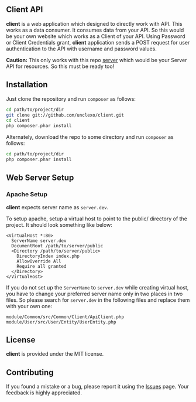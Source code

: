 Client API
----------
**client** is a web application which designed to directly work with API. This works as a data consumer. It consumes data from your API. So this would be your own website which works as a Client of your API. Using Password or Client Credentials grant, **client** application sends a POST request for user authentication to the API with username and password values. 

**Caution:** This only works with this repo <a href="https://github.com/unclexo/server">server</a> which would be your Server API for resources. So this must be ready too!

Installation
------------

Just clone the repository and run `composer` as follows:

```bash
cd path/to/project/dir
git clone git://github.com/unclexo/client.git
cd client
php composer.phar install
```

Alternately, download the repo to some directory and run `composer` as follows:

```bash
cd path/to/project/dir
php composer.phar install
```

Web Server Setup
----------------

### Apache Setup

**client** expects server name as `server.dev`.

To setup apache, setup a virtual host to point to the public/ directory of the
project. It should look something like below:

```
<VirtualHost *:80>
  ServerName server.dev
  DocumentRoot /path/to/server/public
  <Directory /path/to/server/public>
    DirectoryIndex index.php
    AllowOverride All
    Require all granted
  </Directory>
</VirtualHost>
```

If you do not set up the `ServerName` to `server.dev` while creating virtual host, you have to change your preferred server name only in two places in two files. So please search for `server.dev` in the following files and replace them with your own one:

```
module/Common/src/Common/Client/ApiClient.php
module/User/src/User/Entity/UserEntity.php
```

License
-------

**client** is provided under the MIT license.


Contributing
------------

If you found a mistake or a bug, please report it using the <a href="https://github.com/unclexo/client/issues">Issues</a> page. Your feedback is highly appreciated.